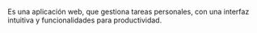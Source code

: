 Es una aplicación web, que gestiona tareas personales, con una interfaz intuitiva y funcionalidades para productividad.

